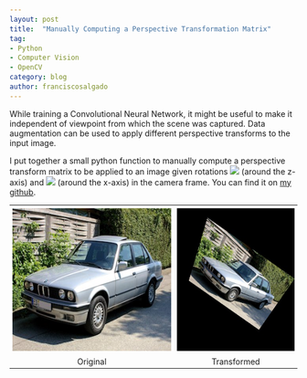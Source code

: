 ```yaml
---
layout: post
title:  "Manually Computing a Perspective Transformation Matrix"
tag:
- Python
- Computer Vision
- OpenCV
category: blog
author: franciscosalgado
---
```


While training a Convolutional Neural Network, it might be useful to make it independent of viewpoint from which the scene was captured.  Data augmentation can be used to apply different perspective transforms to the input image.

I put together a small python function to manually compute a perspective transform matrix to be applied to an image given rotations <img src="https://latex.codecogs.com/svg.latex?%5Ctheta"/> (around the z-axis) and <img src="https://latex.codecogs.com/svg.latex?%5Cphi"/> (around the x-axis) in the camera frame. You can find it on [my github](https://github.com/d3rezz/perspective_transform).


<div align="center">
    <table align="center">
        <tr>
            <td style="padding:5px">
                <img src="/assets/post_images/2019-11-17-perspective_transform/bmw.jpg" height="250" />
            </td>
            <td style="padding:5px">
                <img src="/assets/post_images/2019-11-17-perspective_transform/transformed.jpg" height="250" />
            </td> 
        </tr>
        <tr>
            <td align="center" style="border-top: none">Original</td>
            <td align="center" style="border-top: none">Transformed</td>
        </tr>
    </table>
</div>

